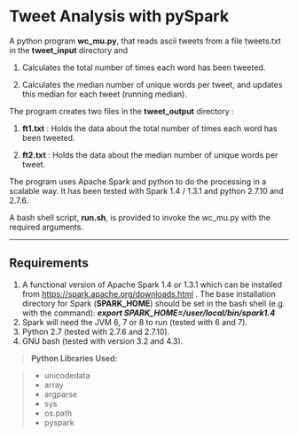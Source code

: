 Tweet Analysis with pySpark
=======================

A python program **wc_mu.py**, that reads ascii tweets from a
file tweets.txt in the **tweet_input** directory and

1. Calculates the total number of times each word has been tweeted.

2. Calculates the median number of unique words per tweet, and updates this median for each tweet (running median).

The program creates two files in the **tweet_output** directory :

1. **ft1.txt** : Holds the data about the total number of times each word has been tweeted.

2. **ft2.txt** : Holds the data about the median number of unique words per tweet.

The program uses Apache Spark and python to do the processing in a scalable way.  It has been tested with Spark 1.4 / 1.3.1 and python 2.7.10 and 2.7.6.

A bash shell script, **run.sh**, is provided to invoke the wc_mu.py with the required arguments.

----------


Requirements
-------------

1.  A functional version of Apache Spark 1.4 or 1.3.1 which can be installed from https://spark.apache.org/downloads.html . The base installation directory for Spark (**SPARK_HOME**) should be set in the bash shell (e.g. with the command):
***export SPARK_HOME=/user/local/bin/spark1.4***
2. Spark will need the JVM 6, 7 or 8 to run (tested with 6 and 7).
3.  Python 2.7 (tested with 2.7.6 and 2.7.10).
4.  GNU bash (tested with version 3.2 and 4.3). 


> **Python Libraries Used:**

> - unicodedata
> - array
> - argparse
> - sys
> - os.path
> - pyspark

